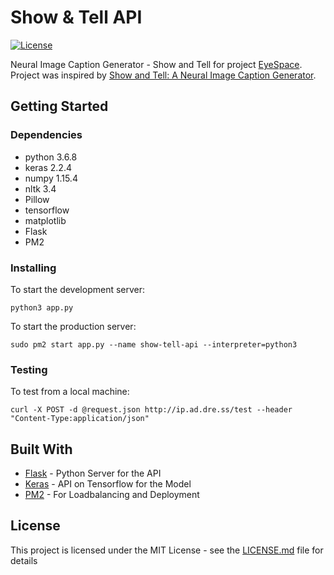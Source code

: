 # Show & Tell API

[![License](http://img.shields.io/badge/License-MIT-brightgreen.svg)](./LICENSE)

Neural Image Caption Generator - Show and Tell for project [EyeSpace](https://eyespace.app/). Project was inspired by [Show and Tell: A Neural Image Caption Generator](https://arxiv.org/pdf/1411.4555.pdf).

## Getting Started

<!-- These instructions will get you a copy of the project up and running on your local machine for development and testing purposes. See deployment for notes on how to deploy the project on a live system. -->

### Dependencies 

* python 3.6.8
* keras 2.2.4 
* numpy 1.15.4
* nltk 3.4
* Pillow
* tensorflow
* matplotlib
* Flask
* PM2

### Installing
To start the development server:

```
python3 app.py
```

To start the production server:

```
sudo pm2 start app.py --name show-tell-api --interpreter=python3
```
### Testing

To test from a local machine:
```
curl -X POST -d @request.json http://ip.ad.dre.ss/test --header "Content-Type:application/json"
```
## Built With

* [Flask](http://flask.palletsprojects.com/en/1.1.x/) - Python Server for the API
* [Keras](https://keras.io/) - API on Tensorflow for the Model
* [PM2](https://pm2.keymetrics.io/) - For Loadbalancing and Deployment
<!-- 
## Contributing

Please read [CONTRIBUTING.md](https://gist.github.com/PurpleBooth/b24679402957c63ec426) for details on our code of conduct, and the process for submitting pull requests to us.

## Versioning

We use [SemVer](http://semver.org/) for versioning. For the versions available, see the [tags on this repository](https://github.com/your/project/tags).  -->

## License

This project is licensed under the MIT License - see the [LICENSE.md](LICENSE.md) file for details
<!-- 
## Acknowledgments

* Hat tip to anyone whose code was used
* Inspiration
* etc -->

